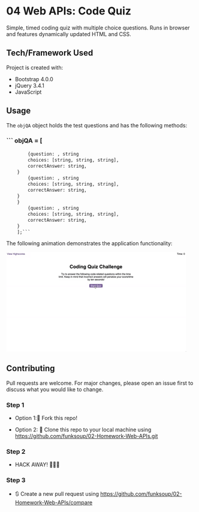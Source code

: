 # 04 Web APIs: Code Quiz

Simple, timed coding quiz with multiple choice questions. Runs in browser and features dynamically updated HTML and CSS. 


## Tech/Framework Used

Project is created with:

* Bootstrap 4.0.0
* jQuery 3.4.1
* JavaScript


## Usage

The ```objQA``` object holds the test questions and has the following methods:

### ``` objQA = [
			{question: , string
			choices: [string, string, string],
			correctAnswer: string,
		} 
			{question: , string
			choices: [string, string, string],
			correctAnswer: string,
		} 
		} 
			{question: , string
			choices: [string, string, string],
			correctAnswer: string,
		} 
		];```



The following animation demonstrates the application functionality:

![code quiz](./Assets/04-web-apis-homework-demo.gif)


## Contributing

Pull requests are welcome. For major changes, please open an issue first to discuss what you would like to change.

### Step 1

* Option 1:🍴 Fork this repo!

* Option 2: 👯 Clone this repo to your local machine using https://github.com/funksoup/02-Homework-Web-APIs.git

### Step 2

* HACK AWAY! 🔨🔨🔨

### Step 3

* 🔃 Create a new pull request using https://github.com/funksoup/02-Homework-Web-APIs/compare 


